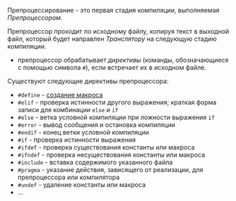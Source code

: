 Препроцессирование - это первая стадия компиляции, выполняемая *Препроцессором*.

Препроцессор проходит по исходному файлу, копируя текст в выходной файл, который будет направлен *Транслятору* на следующую стадию компиляции.

- препроцессор обрабатывает *директивы* (команды, обозначающиеся с помощью символа `#`), если встречает их в исходном файле.


Существуют следующие директивы препроцессора:

- `#define` - [создание макроса](https://ru.wikipedia.org/wiki/%D0%9C%D0%B0%D0%BA%D1%80%D0%BE%D0%BA%D0%BE%D0%BC%D0%B0%D0%BD%D0%B4%D0%B0)
- `#elif` - проверка истинности другого выражения; краткая форма записи для комбинации `else` и `if`
- `#else` - ветка условной компиляции при ложности выражения `if`
- `#error` - вывод сообщения и остановка компиляции
- `#endif` - конец ветки условной компиляции
- `#if` - проверка истинности выражения
- `#ifdef` - проверка существования константы или макроса
- `#ifndef` - проверка несуществования константы или макроса
- `#include` - вставка содержимого указанного файла
- `#pragma` - указание действия, зависящего от реализации, для препроцессора или компилятора
- `#undef` - удаление константы или макроса
- ...


